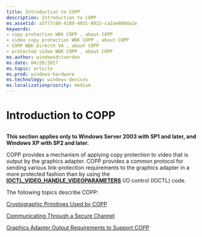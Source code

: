 ```yaml
---
title: Introduction to COPP
description: Introduction to COPP
ms.assetid: a5f77c60-418d-4931-8922-ca2ae080da2e
keywords:
- copy protection WDK COPP , about COPP
- video copy protection WDK COPP , about COPP
- COPP WDK DirectX VA , about COPP
- protected video WDK COPP , about COPP
ms.author: windowsdriverdev
ms.date: 04/20/2017
ms.topic: article
ms.prod: windows-hardware
ms.technology: windows-devices
ms.localizationpriority: medium
---
```


# Introduction to COPP


## <span id="ddk_introduction_to_the_certified_output_protection_protocol_gg"></span><span id="DDK_INTRODUCTION_TO_THE_CERTIFIED_OUTPUT_PROTECTION_PROTOCOL_GG"></span>


**This section applies only to Windows Server 2003 with SP1 and later, and Windows XP with SP2 and later.**

COPP provides a mechanism of applying copy protection to video that is output by the graphics adapter. COPP provides a common protocol for sending various link-protection requirements to the graphics adapter in a more protected fashion than by using the [**IOCTL\_VIDEO\_HANDLE\_VIDEOPARAMETERS**](https://msdn.microsoft.com/library/windows/hardware/ff567805) I/O control (IOCTL) code.

The following topics describe COPP:

[Cryptographic Primitives Used by COPP](cryptographic-primitives-used-by-copp.md)

[Communicating Through a Secure Channel](communicating-through-a-secure-channel.md)

[Graphics Adapter Output Requirements to Support COPP](graphics-adapter-output-requirements-to-support-copp.md)

 

 






